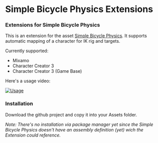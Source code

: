 # Simple Bicycle Physics Extensions
### Extensions for Simple Bicycle Physics

This is an extension for the asset [Simple Bicycle Physics](https://assetstore.unity.com/packages/tools/physics/simple-bicycle-physics-206818?aid=1011lfvh6&pubref=sbp&utm_source=aff). It supports automatic mapping of a character for IK rig and targets.

Currently supported:

* Mixamo
* Character Creator 3
* Character Creator 3 (Game Base)

Here's a usage video:

[![Usage](http://img.youtube.com/vi/okN1vO68UjE/0.jpg)](https://www.youtube.com/watch?v=okN1vO68UjE)

### Installation

Download the github project and copy it into your Assets folder.

*Note: There's no installation via package manager yet since the Simple Bicycle Physics doesn't have an assembly definition (yet) wich the Extension could reference.*
